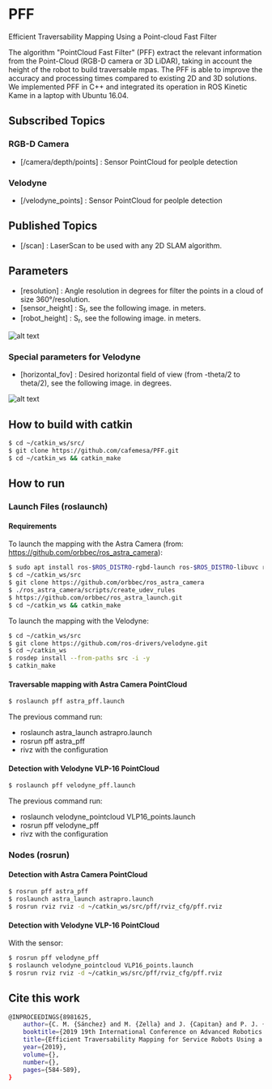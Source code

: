 # PFF
Efficient Traversability Mapping Using a Point-cloud Fast Filter

The algorithm "PointCloud Fast Filter" (PFF) extract the relevant information from the Point-Cloud (RGB-D camera or 3D LiDAR), taking in account the height of the robot to build traversable mpas. The PFF is able to improve the accuracy and processing times compared to existing 2D and 3D solutions. We implemented PFF in C++ and integrated its operation in ROS Kinetic Kame in a laptop with Ubuntu 16.04.

## Subscribed Topics

### RGB-D Camera

* [/camera/depth/points] : Sensor PointCloud for peolple detection

### Velodyne

* [/velodyne_points] :  Sensor PointCloud for peolple detection



## Published Topics

* [/scan] :  LaserScan to be used with any 2D SLAM algorithm.


## Parameters

* [resolution] :  Angle resolution in degrees for filter the points in a cloud of size 360°/resolution.
* [sensor_height] :  S<sub>f</sub>, see the following image. in meters.
* [robot_height] :  S<sub>r</sub>, see the following image. in meters.

![alt text](https://drive.google.com/uc?export=view&id=16ya1gxClsY0DkhNTmTlV1ucT5h4f_jyX)

### Special parameters for Velodyne

* [horizontal_fov] :  Desired horizontal field of view (from -theta/2 to theta/2), see the following image. in degrees.

![alt text](https://drive.google.com/uc?export=view&id=1489zOF8vgnzcyRe783N9ieJLoMB6DqZj)


## How to build with catkin
```sh
$ cd ~/catkin_ws/src/
$ git clone https://github.com/cafemesa/PFF.git
$ cd ~/catkin_ws && catkin_make
```

## How to run

### Launch Files (roslaunch)

#### Requirements

To launch the mapping with the Astra Camera (from: https://github.com/orbbec/ros_astra_camera):

```sh
$ sudo apt install ros-$ROS_DISTRO-rgbd-launch ros-$ROS_DISTRO-libuvc ros-$ROS_DISTRO-libuvc-camera ros-$ROS_DISTRO-libuvc-ros
$ cd ~/catkin_ws/src
$ git clone https://github.com/orbbec/ros_astra_camera
$ ./ros_astra_camera/scripts/create_udev_rules
$ https://github.com/orbbec/ros_astra_launch.git
$ cd ~/catkin_ws && catkin_make
```

To launch the mapping with the Velodyne:

```sh
$ cd ~/catkin_ws/src
$ git clone https://github.com/ros-drivers/velodyne.git
$ cd ~/catkin_ws
$ rosdep install --from-paths src -i -y
$ catkin_make
```

#### Traversable mapping with Astra Camera PointCloud

```sh
$ roslaunch pff astra_pff.launch 
```

The previous command run:
* roslaunch astra_launch astrapro.launch
* rosrun pff astra_pff
* rivz with the configuration

#### Detection with Velodyne VLP-16 PointCloud

```sh
$ roslaunch pff velodyne_pff.launch 
```

The previous command run:
* roslaunch velodyne_pointcloud VLP16_points.launch
* rosrun pff velodyne_pff
* rivz with the configuration

### Nodes (rosrun)

#### Detection with Astra Camera PointCloud

```sh
$ rosrun pff astra_pff
$ roslaunch astra_launch astrapro.launch
$ rosrun rviz rviz -d ~/catkin_ws/src/pff/rviz_cfg/pff.rviz
```

#### Detection with Velodyne VLP-16 PointCloud

With the sensor:

```sh
$ rosrun pff velodyne_pff
$ roslaunch velodyne_pointcloud VLP16_points.launch
$ rosrun rviz rviz -d ~/catkin_ws/src/pff/rviz_cfg/pff.rviz
```

## Cite this work
```sh
@INPROCEEDINGS{8981625, 
    author={C. M. {Sánchez} and M. {Zella} and J. {Capitan} and P. J. {Marron}}, 
    booktitle={2019 19th International Conference on Advanced Robotics (ICAR)}, 
    title={Efficient Traversability Mapping for Service Robots Using a Point-cloud Fast Filter}, 
    year={2019}, 
    volume={}, 
    number={}, 
    pages={584-589},
}
```

